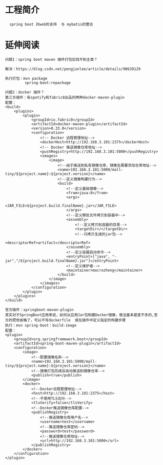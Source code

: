 # 工程简介
      spring boot 对web的支持  与 mybatis的整合 


# 延伸阅读
    问题1：spring boot maven 插件打包后找不到主类？
    
    解决：https://blog.csdn.net/pengjunlee/article/details/90639129
    
    执行打包：mvn package
             spring-boot:repackage
             
    问题2：docker 插件？
    第三方插件：有spotify和fabric8出品的两种docker-maven-plugin
    配置：
    <build>
        <plugins>
            <plugin>
                <groupId>io.fabric8</groupId>
                <artifactId>docker-maven-plugin</artifactId>
                <version>0.33.0</version>
                <configuration>
                    <!-- Docker 远程管理地址-->
                    <dockerHost>http://192.168.3.101:2375</dockerHost>
                    <!-- Docker 推送镜像仓库地址-->
                    <pushRegistry>http://192.168.3.101:5000</pushRegistry>
                    <images>
                        <image>
                            <!--由于推送到私有镜像仓库，镜像名需要添加仓库地址-->
                            <name>192.168.3.101:5000/mall-tiny/${project.name}:${project.version}</name>
                            <!--定义镜像构建行为-->
                            <build>
                                <!--定义基础镜像-->
                                <from>java:8</from>
                                <args>
                                    <JAR_FILE>${project.build.finalName}.jar</JAR_FILE>
                                </args>
                                <!--定义哪些文件拷贝到容器中-->
                                <assembly>
                                    <!--定义拷贝到容器的目录-->
                                    <targetDir>/</targetDir>
                                    <!--只拷贝生成的jar包-->
                                    <descriptorRef>artifact</descriptorRef>
                                </assembly>
                                <!--定义容器启动命令-->
                                <entryPoint>["java", "-jar","/${project.build.finalName}.jar"]</entryPoint>
                                <!--定义维护者-->
                                <maintainer>macrozheng</maintainer>
                            </build>
                        </image>
                    </images>
                </configuration>
            </plugin>
        </plugins>
    </build>
    
    官方插件：springboot-maven-plugin
    其实对于SpringBoot应用来说，如何从应用Jar包构建Docker镜像，做法基本是差不多的,官方的把他省略了，可以不写dockerfile  或在插件中定义指定的构建步骤
    执行：mvn spring-boot：build-image
    配置：
    <plugin>
        <groupId>org.springframework.boot</groupId>
        <artifactId>spring-boot-maven-plugin</artifactId>
        <configuration>
            <image>
                <!--配置镜像名称-->
                <name>192.168.3.101:5000/mall-tiny/${project.name}:${project.version}</name>
                <!--镜像打包完成后自动推送到镜像仓库-->
                <publish>true</publish>
            </image>
            <docker>
                <!--Docker远程管理地址-->
                <host>http://192.168.3.101:2375</host>
                <!--不使用TLS访问-->
                <tlsVerify>false</tlsVerify>
                <!--Docker推送镜像仓库配置-->
                <publishRegistry>
                    <!--推送镜像仓库用户名-->
                    <username>test</username>
                    <!--推送镜像仓库密码-->
                    <password>test</password>
                    <!--推送镜像仓库地址-->
                    <url>http://192.168.3.101:5000</url>
                </publishRegistry>
            </docker>
        </configuration>
    </plugin>       
    
    
             
    
